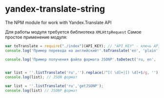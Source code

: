 # yandex-translate-string

The NPM module for work with Yandex.Translate API

Для работы модуля требуется библиотека ```XMLHttpRequest```
Самое простое применение модуля:

```javascript
var toTranslate = require("./index")(API_KEY); // "API_KEY" - ключь API для работы с Яндекс.Переводчиком.
console.log('Пример перевода на английский!'.toTranslate('en', 'plain'));

console.log('Пример получения файла формата JSONP'.toDetect('ru, en', 'getCodeJSONP')); // вывод:
                                                                                        // getCodeJSONP({"code":200,"lang":"en"})

var list = ''.listTranslate('ru','').replace(/^[( \d]+|[) \d]+$/g, ''); 
console.log(list); // JSON формат

var list = ''.listTranslate('ru','getJSONP');
console.log(list) // JSONP формат
```
